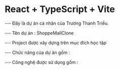 # React + TypeScript + Vite

--- Đây là dự án cá nhân của Trương Thanh Triều.

--- Tên dự án : ShoppeMallClone

--- Project được xây dựng trên mục đích học tập

--- Chức năng của dự án gồm :

--- Công nghệ được sử dụng gồm :
